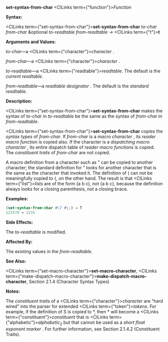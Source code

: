 **set-syntax-from-char** <ClLinks  term={"function"}><i>Function</i></ClLinks> 



**Syntax:** 



<ClLinks  term={"set-syntax-from-char"}><b>set-syntax-from-char</b></ClLinks> *to-char from-char* &amp;optional *to-readtable from-readtable →* <ClLinks  term={"t"}><b>t</b></ClLinks> 



**Arguments and Values:** 



*to-char*—a <ClLinks  term={"character"}><i>character</i></ClLinks> . 



*from-char*—a <ClLinks  term={"character"}><i>character</i></ClLinks> . 



*to-readtable*—a <ClLinks  term={"readtable"}><i>readtable</i></ClLinks>. The default is the *current readtable*. 



*from-readtable*—a *readtable designator* . The default is the *standard readtable*. 



**Description:** 



<ClLinks  term={"set-syntax-from-char"}><b>set-syntax-from-char</b></ClLinks> makes the syntax of *to-char* in *to-readtable* be the same as the syntax of *from-char* in *from-readtable*. 



<ClLinks  term={"set-syntax-from-char"}><b>set-syntax-from-char</b></ClLinks> copies the *syntax types* of *from-char*. If *from-char* is a *macro character* , its *reader macro function* is copied also. If the character is a *dispatching macro character* , its entire dispatch table of *reader macro functions* is copied. The *constituent traits* of *from-char* are not copied. 



A macro definition from a character such as " can be copied to another character; the standard definition for " looks for another character that is the same as the character that invoked it. The definition of ( can not be meaningfully copied to \{, on the other hand. The result is that <ClLinks  term={"list"}><i>lists</i></ClLinks> are of the form \{a b c), not \{a b c\}, because the definition always looks for a closing parenthesis, not a closing brace. 



**Examples:**
```lisp
(set-syntax-from-char #\7 #\;) → T 
123579 → 1235 
```
**Side Effects:** 



The *to-readtable* is modified. 



**Affected By:** 



The existing values in the *from-readtable*. 



**See Also:** 



<ClLinks  term={"set-macro-character"}><b>set-macro-character</b></ClLinks>, <ClLinks  term={"make-dispatch-macro-character"}><b>make-dispatch-macro-character</b></ClLinks>, Section 2.1.4 (Character Syntax Types) 



 



 



**Notes:** 



The *constituent traits* of a <ClLinks  term={"character"}><i>character</i></ClLinks> are “hard wired” into the parser for extended <ClLinks  term={"token"}><i>tokens</i></ClLinks>. For example, if the definition of S is copied to \*, then \* will become a <ClLinks  term={"constituent"}><i>constituent</i></ClLinks> that is <ClLinks  term={"alphabetic"}><i>alphabetic</i></ClLinks><sub>2</sub> but that cannot be used as a *short float exponent marker* . For further information, see Section 2.1.4.2 (Constituent Traits). 



